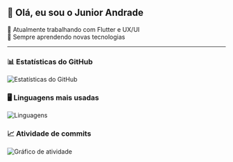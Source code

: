 <!--
**Junior-AndradeH/Junior-AndradeH** is a ✨ _special_ ✨ repository because its `README.md` (this file) appears on your GitHub profile.
-->

## 👋 Olá, eu sou o Junior Andrade

🔭 Atualmente trabalhando com Flutter e UX/UI  
🌱 Sempre aprendendo novas tecnologias  

---

### 📊 Estatísticas do GitHub
![Estatísticas do GitHub](https://github-readme-stats.vercel.app/api?username=Junior-AndradeH&show_icons=true&count_private=true&hide=prs&theme=dracula)

### 🖥️ Linguagens mais usadas
![Linguagens](https://github-readme-stats.vercel.app/api/top-langs/?username=Junior-AndradeH&layout=compact&theme=dracula)

### 📈 Atividade de commits
![Gráfico de atividade](https://github-readme-activity-graph.vercel.app/graph?username=Junior-AndradeH&theme=dracula)
